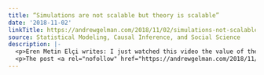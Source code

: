 ```yaml
---
title: “Simulations are not scalable but theory is scalable”
date: '2018-11-02'
linkTitle: https://andrewgelman.com/2018/11/02/simulations-not-scalable-theory-scalable/
source: Statistical Modeling, Causal Inference, and Social Science
description: |-
  <p>Eren Metin Elçi writes: I just watched this video the value of theory in applied fields (like statistics), it really resonated with my previous research experiences in statistical physics and on the interplay between randomised perfect sampling algorithms and Markov Chain mixing as well as my current perspective on the status quo of deep learning. [&#8230;]</p>
  <p>The post <a rel="nofollow" href="https://andrewgelman.com/2018/11/02/simulations-not-scalable-theory-scalable/">“Simulations are n
---
```

